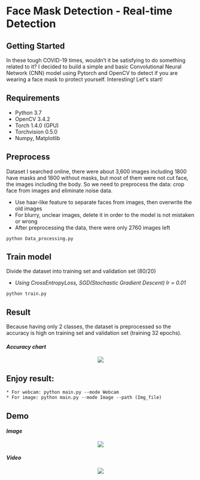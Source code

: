 # Face Mask Detection - Real-time Detection
## Getting Started
In these tough COVID-19 times, wouldn’t it be satisfying to do something related to it? I decided to build a simple and basic Convolutional Neural Network (CNN) model using Pytorch and OpenCV to detect if you are wearing a face mask to protect yourself. Interesting! Let's start!
## Requirements
- Python 3.7
- OpenCV 3.4.2
- Torch 1.4.0 (GPU)
- Torchvision 0.5.0
- Numpy, Matplotlib
## Preprocess
Dataset I searched online, there were about 3,600 images including 1800 have masks and 1800 without masks, but most of them were not cut face, the images including the body. So we need to preprocess the data: crop face from images and eliminate noise data.
- Use haar-like feature to separate faces from images, then overwrite the old images
- For blurry, unclear images, delete it in order to the model is not mistaken or wrong
- After preprocessing the data, there were only 2760 images left
```
python Data_processing.py
```
## Train model
Divide the dataset into training  set and validation set (80/20)
- *Using CrossEntropyLoss, SGD(Stochastic Gradient Descent) lr = 0.01*
```
python train.py
```
## Result
Because  having only 2 classes, the dataset is preprocessed so the accuracy is high on training set and validation set (training 32 epochs).
#### *Accuracy chart*
<p align="center"> <img src="https://github.com/manhminno/Face-Mask-Detection/blob/master/Acc_chart.png"></p>

## Enjoy result:
```
* For webcam: python main.py --mode Webcam
* For image: python main.py --mode Image --path (Img_file)
```
## Demo
#### *Image*
<p align="center"> <img src="https://github.com/manhminno/Face-Mask-Detection/blob/master/Demo_img.jpg"></p>

#### *Video*
<p align="center"> <img src="https://github.com/manhminno/Face-Mask-Detection/blob/master/Demo_video.gif"></p>
